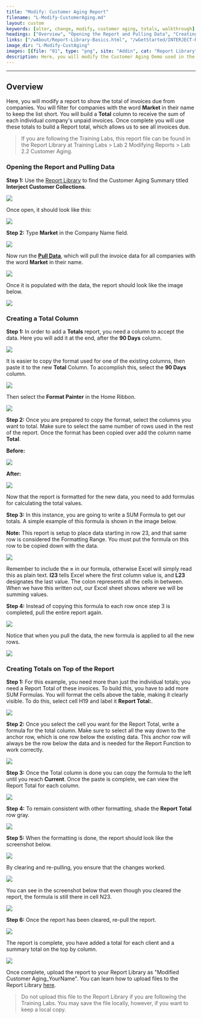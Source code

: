 ```yaml
---
title: "Modify: Customer Aging Report"
filename: "L-Modify-CustomerAging.md"
layout: custom
keywords: [alter, change, modify, customer aging, totals, walkthrough]
headings: ["Overview", "Opening the Report and Pulling Data", "Creating a Total Column", "Creating Totals on Top of the Report"]
links: ["/wAbout/Report-Library-Basics.html", "/wGetStarted/INTERJECT-Ribbon-Menu-Items.html", "/wAbout/ReportLibraryLinks.html"]
image_dir: "L-Modify-CustAging"
images: [{file: "01", type: "png", site: "Addin", cat: "Report Library", sub: "", report: "Interject Customer Collections", ribbon: "Simple", config: ""}, {file: "02", type: "png", site: "Addin", cat: "Report", sub: "", report: "Customer Aging Summary", ribbon: "Simple", config: ""}, {file: "03", type: "png", site: "Addin", cat: "Report", sub: "", report: "Customer Aging Summary", ribbon: "", config: ""}, {file: "04", type: "png", site: "Addin", cat: "Pull Data", sub: "", report: "Customer Aging Summary", ribbon: "Simple", config: ""}, {file: "05", type: "png", site: "Addin", cat: "Report", sub: "", report: "Customer Aging Summary", ribbon: "", config: ""}, {file: "06", type: "png", site: "Addin", cat: "Report", sub: "", report: "Customer Aging Summary", ribbon: "", config: ""}, {file: "07", type: "png", site: "Addin", cat: "Report", sub: "", report: "Customer Aging Summary", ribbon: "", config: ""}, {file: "08", type: "png", site: "Excel", cat: "Home", sub: "", report: "", ribbon: "", config: ""}, {file: "09", type: "png", site: "Addin", cat: "Report", sub: "", report: "Customer Aging Summary", ribbon: "", config: ""}, {file: "10", type: "png", site: "Addin", cat: "Report", sub: "", report: "Customer Aging Summary", ribbon: "", config: ""}, {file: "11", type: "png", site: "Addin", cat: "Report", sub: "", report: "Customer Aging Summary", ribbon: "", config: ""}, {file: "12", type: "png", site: "Addin", cat: "Pull Data", sub: "", report: "Customer Aging Summary", ribbon: "Simple", config: ""}, {file: "13", type: "png", site: "Addin", cat: "Report", sub: "", report: "Customer Aging Summary", ribbon: "", config: ""}, {file: "14", type: "png", site: "Addin", cat: "Report", sub: "", report: "Customer Aging Summary", ribbon: "", config: ""}, {file: "15", type: "png", site: "Addin", cat: "Report", sub: "", report: "Customer Aging Summary", ribbon: "", config: ""}, {file: "16", type: "gif", site: "Addin", cat: "Report", sub: "", report: "Customer Aging Summary", ribbon: "", config: ""}, {file: "17", type: "png", site: "Addin", cat: "Report", sub: "", report: "Customer Aging Summary", ribbon: "", config: ""}, {file: "18", type: "png", site: "Addin", cat: "Report", sub: "", report: "Customer Aging Summary", ribbon: "", config: ""}, {file: "19", type: "png", site: "Addin", cat: "Pull Data", sub: "", report: "Customer Aging Summary", ribbon: "Simple", config: ""}, {file: "20", type: "png", site: "Addin", cat: "Report", sub: "", report: "Customer Aging Summary", ribbon: "", config: ""}, {file: "21", type: "png", site: "Addin", cat: "Pull Data", sub: "", report: "Customer Aging Summary", ribbon: "Simple", config: ""}, {file: "22", type: "png", site: "Addin", cat: "Report", sub: "", report: "Customer Aging Summary", ribbon: "", config: ""}]
description: Here, you will modify the Customer Aging Demo used in the Customer Aging Walkthrough to show the total of invoices due from companies.
---
```

* * *

##  Overview

Here, you will modify a report to show the total of invoices due from companies. You will filter for companies with the word **Market** in their name to keep the list short. You will build a **Total** column to receive the sum of each individual company's unpaid invoices. Once complete you will use these totals to build a Report total, which allows us to see all invoices  due.

<blockquote class=lab_info>
  If you are following the Training Labs, this report file can be found in the Report Library at Training Labs > Lab 2 Modifying Reports > Lab 2.2 Customer Aging.
</blockquote>

###  Opening the Report and Pulling Data

**Step 1:** Use the [Report Library](/wAbout/Report-Library-Basics.html) to find the Customer Aging Summary titled **Interject Customer Collections**.

![](/images/L-Modify-CustAging/01.png)
<br>

Once open, it should look like this:

![](/images/L-Modify-CustAging/02.png)
<br>

**Step 2:** Type **Market** in the Company Name field.

![](/images/L-Modify-CustAging/03.png)
<br>

Now run the [**Pull Data**](/wGetStarted/INTERJECT-Ribbon-Menu-Items.html), which will pull the invoice data for all companies with the word **Market** in their name.

![](/images/L-Modify-CustAging/04.png)
<br>

Once it is populated with the data, the report should look like the image below.

![](/images/L-Modify-CustAging/05.png)
<br>

###  Creating a Total Column

**Step 1:** In order to add a **Totals** report, you need a column to accept the data. Here you will add it at the end, after the **90 Days** column.

![](/images/L-Modify-CustAging/06.png)
<br>

It is easier to copy the format used for one of the existing columns, then paste it to the new **Total** Column. To accomplish this, select the **90 Days** column.

![](/images/L-Modify-CustAging/07.png)
<br>

Then select the **Format Painter** in the Home Ribbon.

![](/images/L-Modify-CustAging/08.png)
<br>

**Step 2:** Once you are prepared to copy the format, select the columns you want to total. Make sure to select the same number of rows used in the rest of the report. Once the format has been copied over add the column name **Total**.

**Before:**

![](/images/L-Modify-CustAging/09.png)
<br>

**After:**

![](/images/L-Modify-CustAging/10.png)
<br>

Now that the report is formatted for the new data, you need to add formulas for calculating the total values.

**Step 3:** In this instance, you are going to write a SUM Formula to get our totals. A simple example of this formula is shown in the image below.

**Note:** This report is setup to place data starting in row 23, and that same row is considered the Formatting Range. You must put the formula on this row to be copied down with the data.

![](/images/L-Modify-CustAging/11.png)
<br>

Remember to include the **=** in our formula, otherwise Excel will simply read this as plain text. **I23** tells Excel where the first column value is, and **L23** designates the last value. The colon represents all the cells in between. When we have this written out, our Excel sheet shows where we will be summing values.

**Step 4:** Instead of copying this formula to each row once step 3 is completed, pull the entire report again.

![](/images/L-Modify-CustAging/12.png)
<br>

Notice that when you pull the data, the new formula is applied to all the new rows.

![](/images/L-Modify-CustAging/13.png)
<br>

###  Creating Totals on Top of the Report

**Step 1:** For this example, you need more than just the individual totals; you need a Report Total of these invoices. To build this, you have to add more SUM Formulas. You will format the cells above the table, making it clearly visible. To do this, select cell H19 and label it **Report Total:**.

![](/images/L-Modify-CustAging/14.png)
<br>

**Step 2:** Once you select the cell you want for the Report Total, write a formula for the total column. Make sure to select all the way down to the anchor row, which is one row below the existing data. This anchor row will always be the row below the data and is needed for the Report Function to work correctly.

![](/images/L-Modify-CustAging/15.png)
<br>

**Step 3:** Once the Total column is done you can copy the formula to the left until you reach **Current**. Once the paste is complete, we can view the Report Total for each column.

![](/images/L-Modify-CustAging/16.gif)
<br>

**Step 4:** To remain consistent with other formatting, shade the **Report Total** row gray.

![](/images/L-Modify-CustAging/17.png)
<br>

**Step 5:** When the formatting is done, the report should look like the screenshot below.

![](/images/L-Modify-CustAging/18.png)
<br>

By clearing and re-pulling, you ensure that the changes worked.

![](/images/L-Modify-CustAging/19.png)
<br>

You can see in the screenshot below that even though you cleared the report, the formula is still there in cell N23.

![](/images/L-Modify-CustAging/20.png)
<br>

**Step 6:** Once the report has been cleared, re-pull the report.

![](/images/L-Modify-CustAging/21.png)
<br>

The report is complete, you have added a total for each client and a summary total on the top by column.

![](/images/L-Modify-CustAging/22.png)
<br>

Once complete, upload the report to your Report Library as "Modified Customer Aging_YourName". You can learn how to upload files to the Report Library [here](/wAbout/ReportLibraryLinks.html).

<blockquote class=lab_info>
  Do not upload this file to the Report Library if you are following the Training Labs. You may save the file locally, however, if you want to keep a local copy.
</blockquote>
